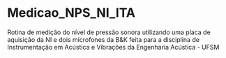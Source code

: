 # Medicao_NPS_NI_ITA
Rotina de medição do nível de pressão sonora utilizando uma placa de aquisição da NI e dois microfones da B&amp;K feita para a disciplina de Instrumentação em Acústica e Vibrações da Engenharia Acústica - UFSM
